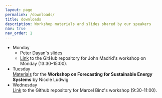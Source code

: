 ```yaml
---
layout: page
permalink: /downloads/
title: downloads
description: Workshop materials and slides shared by our speakers
nav: true
nav_order: 1
---
```


* Monday  
    - Peter Dayan's [slides](/assets/pdf/dayan_risk.pdf)  
    - [Link](https://github.com/JohnMadrid/IICCSSS-workshop) to the GitHub repository for John Madrid's workshop on Monday (13:30–15:00).   
* Tuesday   
[Materials](https://colab.research.google.com/drive/1mFE-UijB18O72RqQgjarryb7accvbRtJ?usp=sharing) for the **Workshop on Forecasting for Sustainable Energy Systems** by Nicole Ludwig
* Wednesday   
[Link](https://github.com/marcelbinz/GPTs-and-how-to-prompt-them/tree/main) to the Github repository for Marcel Binz's workshop (9:30-11:00).
